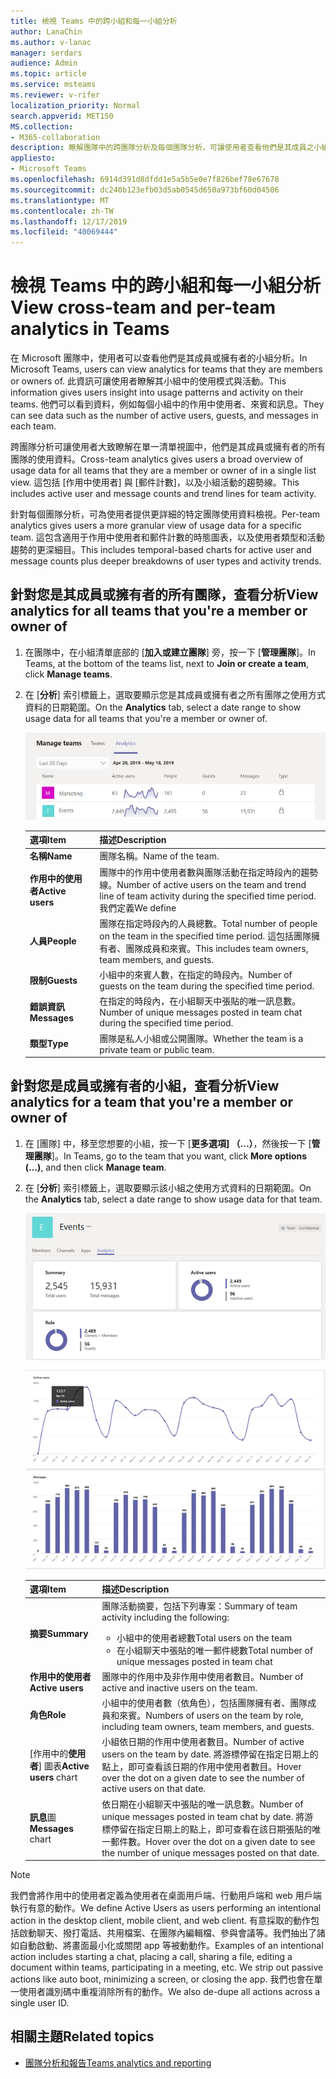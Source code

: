 ```yaml
---
title: 檢視 Teams 中的跨小組和每一小組分析
author: LanaChin
ms.author: v-lanac
manager: serdars
audience: Admin
ms.topic: article
ms.service: msteams
ms.reviewer: v-rifer
localization_priority: Normal
search.appverid: MET150
MS.collection:
- M365-collaboration
description: 瞭解團隊中的跨團隊分析及每個團隊分析，可讓使用者查看他們是其成員之小組的使用資料。
appliesto:
- Microsoft Teams
ms.openlocfilehash: 6914d391d8dfdd1e5a5b5e0e7f826bef78e67678
ms.sourcegitcommit: dc240b123efb03d5ab0545d650a973bf60d04506
ms.translationtype: MT
ms.contentlocale: zh-TW
ms.lasthandoff: 12/17/2019
ms.locfileid: "40069444"
---
```

# <a name="view-cross-team-and-per-team-analytics-in-teams"></a><span data-ttu-id="57e6b-103">檢視 Teams 中的跨小組和每一小組分析</span><span class="sxs-lookup"><span data-stu-id="57e6b-103">View cross-team and per-team analytics in Teams</span></span>

<span data-ttu-id="57e6b-104">在 Microsoft 團隊中，使用者可以查看他們是其成員或擁有者的小組分析。</span><span class="sxs-lookup"><span data-stu-id="57e6b-104">In Microsoft Teams, users can view analytics for teams that they are members or owners of.</span></span> <span data-ttu-id="57e6b-105">此資訊可讓使用者瞭解其小組中的使用模式與活動。</span><span class="sxs-lookup"><span data-stu-id="57e6b-105">This information gives users insight into usage patterns and activity on their teams.</span></span> <span data-ttu-id="57e6b-106">他們可以看到資料，例如每個小組中的作用中使用者、來賓和訊息。</span><span class="sxs-lookup"><span data-stu-id="57e6b-106">They can see data such as the number of active users, guests, and messages in each team.</span></span>

<span data-ttu-id="57e6b-107">跨團隊分析可讓使用者大致瞭解在單一清單視圖中，他們是其成員或擁有者的所有團隊的使用資料。</span><span class="sxs-lookup"><span data-stu-id="57e6b-107">Cross-team analytics gives users a broad overview of usage data for all teams that they are a member or owner of in a single list view.</span></span> <span data-ttu-id="57e6b-108">這包括 [作用中使用者] 與 [郵件計數]，以及小組活動的趨勢線。</span><span class="sxs-lookup"><span data-stu-id="57e6b-108">This includes active user and message counts and trend lines for team activity.</span></span>  

<span data-ttu-id="57e6b-109">針對每個團隊分析，可為使用者提供更詳細的特定團隊使用資料檢視。</span><span class="sxs-lookup"><span data-stu-id="57e6b-109">Per-team analytics gives users a more granular view of usage data for a specific team.</span></span> <span data-ttu-id="57e6b-110">這包含適用于作用中使用者和郵件計數的時態圖表，以及使用者類型和活動趨勢的更深細目。</span><span class="sxs-lookup"><span data-stu-id="57e6b-110">This includes temporal-based charts for active user and message counts plus deeper breakdowns of user types and activity trends.</span></span>

## <a name="view-analytics-for-all-teams-that-youre-a-member-or-owner-of"></a><span data-ttu-id="57e6b-111">針對您是其成員或擁有者的所有團隊，查看分析</span><span class="sxs-lookup"><span data-stu-id="57e6b-111">View analytics for all teams that you're a member or owner of</span></span>

1. <span data-ttu-id="57e6b-112">在團隊中，在小組清單底部的 [**加入或建立團隊**] 旁，按一下 [**管理團隊**]。</span><span class="sxs-lookup"><span data-stu-id="57e6b-112">In Teams, at the bottom of the teams list, next to **Join or create a team**, click **Manage teams**.</span></span>
2. <span data-ttu-id="57e6b-113">在 [**分析**] 索引標籤上，選取要顯示您是其成員或擁有者之所有團隊之使用方式資料的日期範圍。</span><span class="sxs-lookup"><span data-stu-id="57e6b-113">On the **Analytics** tab, select a date range to show usage data for all teams that you're a member or owner of.</span></span>

    ![cross-team-and-per-team-analytics-cross-team .png](../media/cross-team-and-per-team-analytics-cross-team.png)

    |<span data-ttu-id="57e6b-115">選項</span><span class="sxs-lookup"><span data-stu-id="57e6b-115">Item</span></span> |<span data-ttu-id="57e6b-116">描述</span><span class="sxs-lookup"><span data-stu-id="57e6b-116">Description</span></span>  |
    |--------|-------------|
    |<span data-ttu-id="57e6b-117">**名稱**</span><span class="sxs-lookup"><span data-stu-id="57e6b-117">**Name**</span></span>   |<span data-ttu-id="57e6b-118">團隊名稱。</span><span class="sxs-lookup"><span data-stu-id="57e6b-118">Name of the team.</span></span> |
    |<span data-ttu-id="57e6b-119">**作用中的使用者**</span><span class="sxs-lookup"><span data-stu-id="57e6b-119">**Active users**</span></span>   |<span data-ttu-id="57e6b-120">團隊中的作用中使用者數與團隊活動在指定時段內的趨勢線。</span><span class="sxs-lookup"><span data-stu-id="57e6b-120">Number of active users on the team and trend line of team activity during the specified time period.</span></span> <span data-ttu-id="57e6b-121">我們定義</span><span class="sxs-lookup"><span data-stu-id="57e6b-121">We define</span></span> 
    |<span data-ttu-id="57e6b-122">**人員**</span><span class="sxs-lookup"><span data-stu-id="57e6b-122">**People**</span></span>   |<span data-ttu-id="57e6b-123">團隊在指定時段內的人員總數。</span><span class="sxs-lookup"><span data-stu-id="57e6b-123">Total number of people on the team in the specified time period.</span></span> <span data-ttu-id="57e6b-124">這包括團隊擁有者、團隊成員和來賓。</span><span class="sxs-lookup"><span data-stu-id="57e6b-124">This includes team owners, team members, and guests.</span></span>|
    |<span data-ttu-id="57e6b-125">**限制**</span><span class="sxs-lookup"><span data-stu-id="57e6b-125">**Guests**</span></span>   |<span data-ttu-id="57e6b-126">小組中的來賓人數，在指定的時段內。</span><span class="sxs-lookup"><span data-stu-id="57e6b-126">Number of guests on the team during the specified time period.</span></span> |
    |<span data-ttu-id="57e6b-127">**錯誤資訊**</span><span class="sxs-lookup"><span data-stu-id="57e6b-127">**Messages**</span></span>   |<span data-ttu-id="57e6b-128">在指定的時段內，在小組聊天中張貼的唯一訊息數。</span><span class="sxs-lookup"><span data-stu-id="57e6b-128">Number of unique messages posted in team chat during the specified time period.</span></span> |
    |<span data-ttu-id="57e6b-129">**類型**</span><span class="sxs-lookup"><span data-stu-id="57e6b-129">**Type**</span></span>   |<span data-ttu-id="57e6b-130">團隊是私人小組或公開團隊。</span><span class="sxs-lookup"><span data-stu-id="57e6b-130">Whether the team is a private team or public team.</span></span>|

## <a name="view-analytics-for-a-team-that-youre-a-member-or-owner-of"></a><span data-ttu-id="57e6b-131">針對您是成員或擁有者的小組，查看分析</span><span class="sxs-lookup"><span data-stu-id="57e6b-131">View analytics for a team that you're a member or owner of</span></span>

1. <span data-ttu-id="57e6b-132">在 [團隊] 中，移至您想要的小組，按一下 [**更多選項] （...）**，然後按一下 [**管理團隊**]。</span><span class="sxs-lookup"><span data-stu-id="57e6b-132">In Teams, go to the team that you want, click **More options (...)**, and then click **Manage team**.</span></span>  
2. <span data-ttu-id="57e6b-133">在 [**分析**] 索引標籤上，選取要顯示該小組之使用方式資料的日期範圍。</span><span class="sxs-lookup"><span data-stu-id="57e6b-133">On the **Analytics** tab, select a date range to show usage data for that team.</span></span>  

    ![cross-team-and-per-team-analytics-per-team .png](../media/cross-team-and-per-team-analytics-per-team.png)

    |<span data-ttu-id="57e6b-135">選項</span><span class="sxs-lookup"><span data-stu-id="57e6b-135">Item</span></span> |<span data-ttu-id="57e6b-136">描述</span><span class="sxs-lookup"><span data-stu-id="57e6b-136">Description</span></span>  |
    |--------|-------------|
    |<span data-ttu-id="57e6b-137">**摘要**</span><span class="sxs-lookup"><span data-stu-id="57e6b-137">**Summary**</span></span>   |<span data-ttu-id="57e6b-138">團隊活動摘要，包括下列專案：</span><span class="sxs-lookup"><span data-stu-id="57e6b-138">Summary of team activity including the following:</span></span><ul><li><span data-ttu-id="57e6b-139">小組中的使用者總數</span><span class="sxs-lookup"><span data-stu-id="57e6b-139">Total users on the team</span></span></li> <li> <span data-ttu-id="57e6b-140">在小組聊天中張貼的唯一郵件總數</span><span class="sxs-lookup"><span data-stu-id="57e6b-140">Total number of unique messages posted in team chat</span></span> </li> </ul> |
    |<span data-ttu-id="57e6b-141">**作用中的使用者**</span><span class="sxs-lookup"><span data-stu-id="57e6b-141">**Active users**</span></span>   |<span data-ttu-id="57e6b-142">團隊中的作用中及非作用中使用者數目。</span><span class="sxs-lookup"><span data-stu-id="57e6b-142">Number of active and inactive users on the team.</span></span>|
    |<span data-ttu-id="57e6b-143">**角色**</span><span class="sxs-lookup"><span data-stu-id="57e6b-143">**Role**</span></span>   |<span data-ttu-id="57e6b-144">小組中的使用者數（依角色），包括團隊擁有者、團隊成員和來賓。</span><span class="sxs-lookup"><span data-stu-id="57e6b-144">Numbers of users on the team by role, including team owners, team members, and guests.</span></span>|
    |<span data-ttu-id="57e6b-145">[作用中的**使用者**] 圖表</span><span class="sxs-lookup"><span data-stu-id="57e6b-145">**Active users** chart</span></span>  |<span data-ttu-id="57e6b-146">小組依日期的作用中使用者數目。</span><span class="sxs-lookup"><span data-stu-id="57e6b-146">Number of active users on the team by date.</span></span> <span data-ttu-id="57e6b-147">將游標停留在指定日期上的點上，即可查看該日期的作用中使用者數目。</span><span class="sxs-lookup"><span data-stu-id="57e6b-147">Hover over the dot on a given date to see the number of active users on that date.</span></span>|
    |<span data-ttu-id="57e6b-148">**訊息**圖</span><span class="sxs-lookup"><span data-stu-id="57e6b-148">**Messages** chart</span></span>  |<span data-ttu-id="57e6b-149">依日期在小組聊天中張貼的唯一訊息數。</span><span class="sxs-lookup"><span data-stu-id="57e6b-149">Number of unique messages posted in team chat by date.</span></span> <span data-ttu-id="57e6b-150">將游標停留在指定日期上的點上，即可查看在該日期張貼的唯一郵件數。</span><span class="sxs-lookup"><span data-stu-id="57e6b-150">Hover over the dot on a given date to see the number of unique messages posted on that date.</span></span>|
    
> [!NOTE]
> <span data-ttu-id="57e6b-151">我們會將作用中的使用者定義為使用者在桌面用戶端、行動用戶端和 web 用戶端執行有意的動作。</span><span class="sxs-lookup"><span data-stu-id="57e6b-151">We define Active Users as users performing an intentional action in the desktop client, mobile client, and web client.</span></span> <span data-ttu-id="57e6b-152">有意採取的動作包括啟動聊天、撥打電話、共用檔案、在團隊內編輯檔、參與會議等。我們抽出了諸如自動啟動、將畫面最小化或關閉 app 等被動動作。</span><span class="sxs-lookup"><span data-stu-id="57e6b-152">Examples of an intentional action includes starting a chat, placing a call, sharing a file, editing a document within teams, participating in a meeting, etc. We strip out passive actions like auto boot, minimizing a screen, or closing the app.</span></span> <span data-ttu-id="57e6b-153">我們也會在單一使用者識別碼中重複消除所有的動作。</span><span class="sxs-lookup"><span data-stu-id="57e6b-153">We also de-dupe all actions across a single user ID.</span></span>

## <a name="related-topics"></a><span data-ttu-id="57e6b-154">相關主題</span><span class="sxs-lookup"><span data-stu-id="57e6b-154">Related topics</span></span>

- [<span data-ttu-id="57e6b-155">團隊分析和報告</span><span class="sxs-lookup"><span data-stu-id="57e6b-155">Teams analytics and reporting</span></span>](teams-reporting-reference.md)
